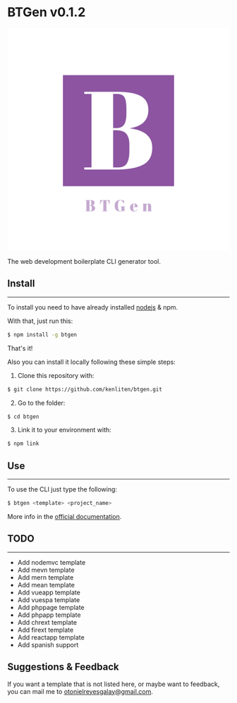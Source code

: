 # BTGen v0.1.2

![Btgen Logo](logo.png)

The web development boilerplate CLI generator tool.

## Install
---

To install you need to have already installed <a href="https://nodejs.org/">nodejs</a> & npm.

With that, just run this:

```sh
$ npm install -g btgen
```

That's it!

Also you can install it locally following these simple steps:

1. Clone this repository with:
```sh
$ git clone https://github.com/kenliten/btgen.git
```
2. Go to the folder:
```sh
$ cd btgen
```
3. Link it to your environment with: 
```sh
$ npm link
```

## Use
---

To use the CLI just type the following:

```sh
$ btgen <template> <project_name>
```

More info in the [official documentation](https://kenliten/github.io/btgen-doc).

## TODO
---

- Add nodemvc template
- Add mevn template
- Add mern template
- Add mean template
- Add vueapp template
- Add vuespa template
- Add phppage template
- Add phpapp template
- Add chrext template
- Add firext template
- Add reactapp template
- Add spanish support

## Suggestions & Feedback

If you want a template that is not listed here, or maybe want to feedback, you can mail me to <otonielreyesgalay@gmail.com>.

